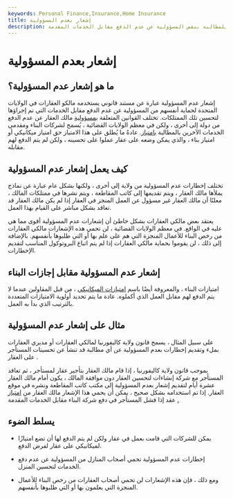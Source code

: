 ```yaml
---
keywords: Personal Finance,Insurance,Home Insurance
title: إشعار بعدم المسؤولية
description: إشعار عدم المسؤولية هو مستند قانوني يستخدم للمطالبة بنقص المسؤولية عن عدم الدفع مقابل الخدمات المقدمة.
---
```


# إشعار بعدم المسؤولية
## ما هو إشعار عدم المسؤولية؟

إشعار عدم المسؤولية عبارة عن مستند قانوني يستخدمه مالكو العقارات في الولايات المتحدة لحماية أنفسهم من المسؤولية عن عدم الدفع مقابل الخدمات التي تم إجراؤها لتحسين تلك الممتلكات. تختلف القوانين المتعلقة [بمسؤولية](/liability) مالك العقار عن عدم الدفع من دولة إلى أخرى ، ولكن في معظم الولايات القضائية ، يُسمح لشركات البناء ومقدمي الخدمات الآخرين بالمطالبة [بامتياز](/lien). عادةً ما يُطلق على هذا الامتياز حق امتياز ميكانيكي أو امتياز بناء ، والذي يمكن وضعه على عقار عملوا على تحسينه ، ولكن لم يتم الدفع لهم مقابله.

## كيف يعمل إشعار عدم المسؤولية

تختلف إخطارات عدم المسؤولية من ولاية إلى أخرى ، ولكنها بشكل عام عبارة عن نماذج يملأها مالك العقار ، ويتم تقديمها إلى كاتب المقاطعة ، ويتم نشرها في ممتلكات المالك ، معلنًا أن مالك العقار غير مسؤول عن العمل المنجز في العقار إذا لم يكن مالك العقار قد تعاقد بشكل مباشر على القيام بهذا العمل.

يعتقد بعض مالكي العقارات بشكل خاطئ أن إشعارات عدم المسؤولية أقوى مما هي عليه في الواقع. في معظم الولايات القضائية ، لن تحمي هذه الإشعارات مالكي العقارات من رخص البناء للأعمال المنجزة التي هم على علم بها أو التي طلبوها بأنفسهم. بالإضافة إلى ذلك ، لن يقوموا بحماية مالكي العقارات إذا لم يتم اتباع البروتوكول المناسب لتقديم الإخطارات.

## إشعار عدم المسؤولية مقابل إجازات البناء

امتيازات البناء ، والمعروفة أيضًا باسم [امتيازات الميكانيكي](/mechanics-lien) ، من قبل المقاولين عندما لا يتم الدفع لهم مقابل العمل الذي أكملوه. عادة ما يتم تحديد أولوية الامتيازات المتعددة بالترتيب الذي بدأ به العمل.

## مثال على إشعار عدم المسؤولية

على سبيل المثال ، يسمح قانون ولاية كاليفورنيا لمالكي العقارات أو مديري العقارات بملء وتقديم إخطارات بعدم المسؤولية عن أي مطالبة قد تنشأ عن تحسينات المستأجر على العقار .

بموجب قانون ولاية كاليفورنيا ، إذا قام مالك العقار بتأجير عقار لمستأجر ، ثم تعاقد المستأجر مع شركة إنشاءات لتحسين العقار دون موافقة المالك ، يكون أمام مالك العقار عشرة أيام لتقديم إشعار بعدم المسؤولية إلى مكتب كاتب المقاطعة ونشره في موقع العقار. إذا تم استخدامه بشكل صحيح ، يمكن أن يحمي هذا الإشعار مالك العقار من [امتياز](/construction-lien) عقد إذا فشل المستأجر في دفع شركة البناء مقابل الخدمات المقدمة [.](/construction-lien)

## يسلط الضوء

- يمكن للشركات التي قامت بعمل في عقار ولكن لم يتم الدفع لها أن تضع امتيازًا لميكانيكي على عقار لفرض الدفع.

- إخطارات عدم المسؤولية تحمي أصحاب المنازل من المسؤولية عن عدم دفع الخدمات لتحسين المنزل.

- ومع ذلك ، فإن هذه الإشعارات لن تحمي أصحاب العقارات من رخص البناء للأعمال المنجزة التي يعلمون بها أو التي طلبوها بأنفسهم.

